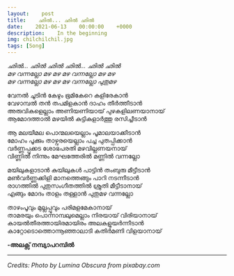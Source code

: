 ```yaml
---
layout:    post
title:    ഛിൽ... ഛിൽ ഛിൽ
date:    2021-06-13    00:00:00    +0000
description:    In the beginning
img: chilchilchil.jpg
tags: [Song]
---
```


_ഛിൽ... ഛിൽ ഛിൽ ഛിൽ... ഛിൽ ഛിൽ  
മഴ വന്നല്ലോ മഴ മഴ മഴ വന്നല്ലോ മഴ മഴ  
മഴ വന്നല്ലോ മഴ മഴ മഴ വന്നല്ലോ പുതുമഴ_  

വേനൽ ചൂടിൻ കേഴും ഭൂമികേറെ കുളിരേകാൻ  
വേഴാമ്പൽ തൻ തപമിളകാൻ ദാഹം തീർത്തീടാൻ  
അരുവികളെല്ലാം അണിയണിയായ് പുഴകളിലണയാനായ്  
ആമോദത്താൽ മഴയിൽ കുട്ടികളാർത്തു രസിച്ചീടാൻ  
 
ആ മലയീമല പൊന്മലയെല്ലാം പൂമാലയാക്കീടാൻ  
മോഹം പൂക്കും താഴ്വരയെല്ലാം പച്ച പുതപ്പിക്കാൻ  
വർണ്ണപ്പൂക്കട ശോഭപരതി മഴവില്ലണയനായ്  
വിണ്ണിൽ നിന്നും മേഘത്തേരിൽ മണ്ണിൽ വന്നല്ലോ  

മയിലുകളാടാൻ കുയിലുകൾ പാട്ടിൻ തംബുരു മീട്ടീടാൻ  
മൺവർണ്ണക്കിളി മാനത്തെങ്ങും പാറി നടന്നീടാൻ  
രാഗത്തിൽ പുതുസംഗീതത്തിൽ ശ്രുതി മീട്ടീടാനായ്  
എങ്ങും മോദം താളം തള്ളാൻ പുതുമഴ വന്നല്ലോ  

താഴംപൂവും മുല്ലപ്പൂവും പരിമളമേകാനായ്  
താമരയും പൊന്നാമ്പലുമെല്ലാം നിരയായ് വിരിയാനായ്  
കായൽതീരത്തായിരമായിരം അലകളുയർന്നീടാൻ  
കാറ്റോടൊത്തൊന്നൂഞ്ഞാലാടി കതിർമണി വിളയാനായ് 

**-അലക്സ് നമ്പ്യാപറമ്പിൽ**

----------
_Credits: Photo by Lumina Obscura from pixabay.com_  